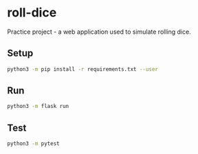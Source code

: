 # roll-dice

Practice project - a web application used to simulate rolling dice.

## Setup

```bash
python3 -m pip install -r requirements.txt --user
```

## Run

```bash
python3 -m flask run
```

## Test

```bash
python3 -m pytest
```